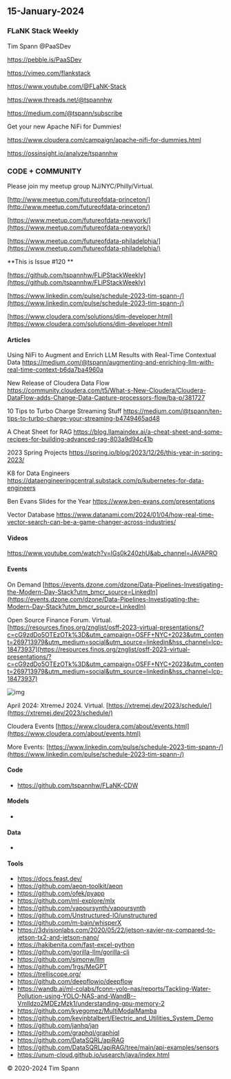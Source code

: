 ## 15-January-2024



### FLaNK Stack Weekly


Tim Spann @PaaSDev

https://pebble.is/PaaSDev

https://vimeo.com/flankstack

https://www.youtube.com/@FLaNK-Stack

https://www.threads.net/@tspannhw

https://medium.com/@tspann/subscribe

Get your new Apache NiFi for Dummies!

https://www.cloudera.com/campaign/apache-nifi-for-dummies.html

https://ossinsight.io/analyze/tspannhw



### CODE + COMMUNITY

Please join my meetup group NJ/NYC/Philly/Virtual. 

[http://www.meetup.com/futureofdata-princeton/](http://www.meetup.com/futureofdata-princeton/)

[https://www.meetup.com/futureofdata-newyork/](https://www.meetup.com/futureofdata-newyork/)

[https://www.meetup.com/futureofdata-philadelphia/](https://www.meetup.com/futureofdata-philadelphia/)


**This is Issue #120 **



[https://github.com/tspannhw/FLiPStackWeekly](https://github.com/tspannhw/FLiPStackWeekly)

[https://www.linkedin.com/pulse/schedule-2023-tim-spann-/](https://www.linkedin.com/pulse/schedule-2023-tim-spann-/)

[https://www.cloudera.com/solutions/dim-developer.html](https://www.cloudera.com/solutions/dim-developer.html)




#### Articles

Using NiFi to Augment and Enrich LLM Results with Real-Time Contextual Data
https://medium.com/@tspann/augmenting-and-enriching-llm-with-real-time-context-b6da7ba4960a

New Release of Cloudera Data Flow
https://community.cloudera.com/t5/What-s-New-Cloudera/Cloudera-DataFlow-adds-Change-Data-Capture-processors-flow/ba-p/381727

10 Tips to Turbo Charge Streaming Stuff
https://medium.com/@tspann/ten-tips-to-turbo-charge-your-streaming-b4749465ad48

A Cheat Sheet for RAG
https://blog.llamaindex.ai/a-cheat-sheet-and-some-recipes-for-building-advanced-rag-803a9d94c41b

2023 Spring Projects
https://spring.io/blog/2023/12/26/this-year-in-spring-2023/

K8 for Data Engineers
https://dataengineeringcentral.substack.com/p/kubernetes-for-data-engineers

Ben Evans Slides for the Year
https://www.ben-evans.com/presentations

Vector Database
https://www.datanami.com/2024/01/04/how-real-time-vector-search-can-be-a-game-changer-across-industries/


#### Videos

https://www.youtube.com/watch?v=IGs0k240zhU&ab_channel=JAVAPRO



#### Events

On Demand
[https://events.dzone.com/dzone/Data-Pipelines-Investigating-the-Modern-Day-Stack?utm_bmcr_source=LinkedIn](https://events.dzone.com/dzone/Data-Pipelines-Investigating-the-Modern-Day-Stack?utm_bmcr_source=LinkedIn)

Open Source Finance Forum.  Virtual.
[https://resources.finos.org/znglist/osff-2023-virtual-presentations/?c=cG9zdDo5OTEzOTk%3D&utm_campaign=OSFF+NYC+2023&utm_content=269713979&utm_medium=social&utm_source=linkedin&hss_channel=lcp-18473937](https://resources.finos.org/znglist/osff-2023-virtual-presentations/?c=cG9zdDo5OTEzOTk%3D&utm_campaign=OSFF+NYC+2023&utm_content=269713979&utm_medium=social&utm_source=linkedin&hss_channel=lcp-18473937)

![img](https://media.licdn.com/dms/image/D4E22AQFBasCuZrsnJg/feedshare-shrink_800/0/1702310406179?e=1704931200&v=beta&t=4w-KHZHp074hHIypUEyDUkqUGu9nWXAeGRNPnFyNUUg)


April 2024: XtremeJ 2024. Virtual.
[https://xtremej.dev/2023/schedule/](https://xtremej.dev/2023/schedule/)


Cloudera Events
[https://www.cloudera.com/about/events.html](https://www.cloudera.com/about/events.html)

More Events:
[https://www.linkedin.com/pulse/schedule-2023-tim-spann-/](https://www.linkedin.com/pulse/schedule-2023-tim-spann-/)


#### Code

* https://github.com/tspannhw/FLaNK-CDW
  

#### Models

* 

#### Data

* 

  
#### Tools

* https://docs.feast.dev/
* https://github.com/aeon-toolkit/aeon
* https://github.com/ofek/pyapp
* https://github.com/ml-explore/mlx
* https://github.com/vapoursynth/vapoursynth
* https://github.com/Unstructured-IO/unstructured
* https://github.com/m-bain/whisperX
* https://3dvisionlabs.com/2020/05/22/jetson-xavier-nx-compared-to-jetson-tx2-and-jetson-nano/
* https://hakibenita.com/fast-excel-python
* https://github.com/gorilla-llm/gorilla-cli
* https://github.com/simonw/llm
* https://github.com/1rgs/MeGPT
* https://trelliscope.org/
* https://github.com/deepflowio/deepflow
* https://wandb.ai/ml-colabs/fconn-yolo-nas/reports/Tackling-Water-Pollution-using-YOLO-NAS-and-WandB--Vmlldzo2MDEzMzk1/understanding-gpu-memory-2
* https://github.com/kyegomez/MultiModalMamba
* https://github.com/kevinbtalbert/Electric_and_Utilities_System_Demo
* https://github.com/janhq/jan
* https://github.com/graphql/graphiql
* https://github.com/DataSQRL/apiRAG
* https://github.com/DataSQRL/apiRAG/tree/main/api-examples/sensors
* https://unum-cloud.github.io/usearch/java/index.html

&copy; 2020-2024 Tim Spann
